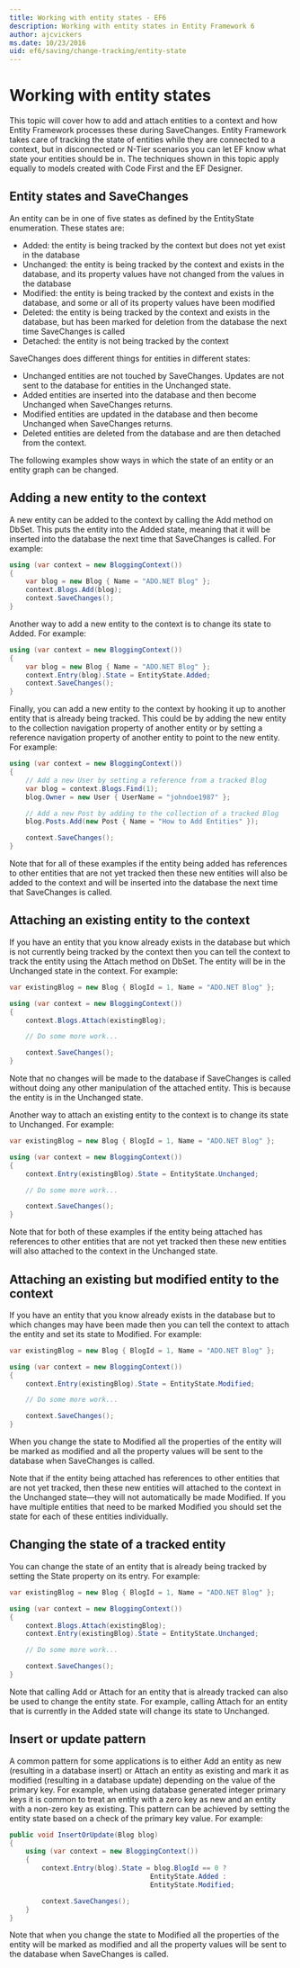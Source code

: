 ```yaml
---
title: Working with entity states - EF6
description: Working with entity states in Entity Framework 6
author: ajcvickers
ms.date: 10/23/2016
uid: ef6/saving/change-tracking/entity-state
---
```

# Working with entity states
This topic will cover how to add and attach entities to a context and how Entity Framework processes these during SaveChanges.
Entity Framework takes care of tracking the state of entities while they are connected to a context, but in disconnected or N-Tier scenarios you can let EF know what state your entities should be in.
The techniques shown in this topic apply equally to models created with Code First and the EF Designer.  

## Entity states and SaveChanges

An entity can be in one of five states as defined by the EntityState enumeration. These states are:  

- Added: the entity is being tracked by the context but does not yet exist in the database  
- Unchanged: the entity is being tracked by the context and exists in the database, and its property values have not changed from the values in the database  
- Modified: the entity is being tracked by the context and exists in the database, and some or all of its property values have been modified  
- Deleted: the entity is being tracked by the context and exists in the database, but has been marked for deletion from the database the next time SaveChanges is called  
- Detached: the entity is not being tracked by the context  

SaveChanges does different things for entities in different states:  

- Unchanged entities are not touched by SaveChanges. Updates are not sent to the database for entities in the Unchanged state.  
- Added entities are inserted into the database and then become Unchanged when SaveChanges returns.  
- Modified entities are updated in the database and then become Unchanged when SaveChanges returns.  
- Deleted entities are deleted from the database and are then detached from the context.  

The following examples show ways in which the state of an entity or an entity graph can be changed.  

## Adding a new entity to the context  

A new entity can be added to the context by calling the Add method on DbSet.
This puts the entity into the Added state, meaning that it will be inserted into the database the next time that SaveChanges is called.
For example:  

``` csharp
using (var context = new BloggingContext())
{
    var blog = new Blog { Name = "ADO.NET Blog" };
    context.Blogs.Add(blog);
    context.SaveChanges();
}
```  

Another way to add a new entity to the context is to change its state to Added. For example:  

``` csharp
using (var context = new BloggingContext())
{
    var blog = new Blog { Name = "ADO.NET Blog" };
    context.Entry(blog).State = EntityState.Added;
    context.SaveChanges();
}
```  

Finally, you can add a new entity to the context by hooking it up to another entity that is already being tracked.
This could be by adding the new entity to the collection navigation property of another entity or by setting a reference navigation property of another entity to point to the new entity. For example:  

``` csharp
using (var context = new BloggingContext())
{
    // Add a new User by setting a reference from a tracked Blog
    var blog = context.Blogs.Find(1);
    blog.Owner = new User { UserName = "johndoe1987" };

    // Add a new Post by adding to the collection of a tracked Blog
    blog.Posts.Add(new Post { Name = "How to Add Entities" });

    context.SaveChanges();
}
```  

Note that for all of these examples if the entity being added has references to other entities that are not yet tracked then these new entities will also be added to the context and will be inserted into the database the next time that SaveChanges is called.  

## Attaching an existing entity to the context  

If you have an entity that you know already exists in the database but which is not currently being tracked by the context then you can tell the context to track the entity using the Attach method on DbSet. The entity will be in the Unchanged state in the context. For example:  

``` csharp
var existingBlog = new Blog { BlogId = 1, Name = "ADO.NET Blog" };

using (var context = new BloggingContext())
{
    context.Blogs.Attach(existingBlog);

    // Do some more work...  

    context.SaveChanges();
}
```  

Note that no changes will be made to the database if SaveChanges is called without doing any other manipulation of the attached entity. This is because the entity is in the Unchanged state.  

Another way to attach an existing entity to the context is to change its state to Unchanged. For example:  

``` csharp
var existingBlog = new Blog { BlogId = 1, Name = "ADO.NET Blog" };

using (var context = new BloggingContext())
{
    context.Entry(existingBlog).State = EntityState.Unchanged;

    // Do some more work...  

    context.SaveChanges();
}
```  

Note that for both of these examples if the entity being attached has references to other entities that are not yet tracked then these new entities will also attached to the context in the Unchanged state.  

## Attaching an existing but modified entity to the context  

If you have an entity that you know already exists in the database but to which changes may have been made then you can tell the context to attach the entity and set its state to Modified.
For example:  

``` csharp
var existingBlog = new Blog { BlogId = 1, Name = "ADO.NET Blog" };

using (var context = new BloggingContext())
{
    context.Entry(existingBlog).State = EntityState.Modified;

    // Do some more work...  

    context.SaveChanges();
}
```  

When you change the state to Modified all the properties of the entity will be marked as modified and all the property values will be sent to the database when SaveChanges is called.  

Note that if the entity being attached has references to other entities that are not yet tracked, then these new entities will attached to the context in the Unchanged state—they will not automatically be made Modified.
If you have multiple entities that need to be marked Modified you should set the state for each of these entities individually.  

## Changing the state of a tracked entity  

You can change the state of an entity that is already being tracked by setting the State property on its entry. For example:  

``` csharp
var existingBlog = new Blog { BlogId = 1, Name = "ADO.NET Blog" };

using (var context = new BloggingContext())
{
    context.Blogs.Attach(existingBlog);
    context.Entry(existingBlog).State = EntityState.Unchanged;

    // Do some more work...  

    context.SaveChanges();
}
```  

Note that calling Add or Attach for an entity that is already tracked can also be used to change the entity state. For example, calling Attach for an entity that is currently in the Added state will change its state to Unchanged.  

## Insert or update pattern  

A common pattern for some applications is to either Add an entity as new (resulting in a database insert) or Attach an entity as existing and mark it as modified (resulting in a database update) depending on the value of the primary key.
For example, when using database generated integer primary keys it is common to treat an entity with a zero key as new and an entity with a non-zero key as existing.
This pattern can be achieved by setting the entity state based on a check of the primary key value. For example:  

``` csharp
public void InsertOrUpdate(Blog blog)
{
    using (var context = new BloggingContext())
    {
        context.Entry(blog).State = blog.BlogId == 0 ?
                                   EntityState.Added :
                                   EntityState.Modified;

        context.SaveChanges();
    }
}
```  

Note that when you change the state to Modified all the properties of the entity will be marked as modified and all the property values will be sent to the database when SaveChanges is called.  
